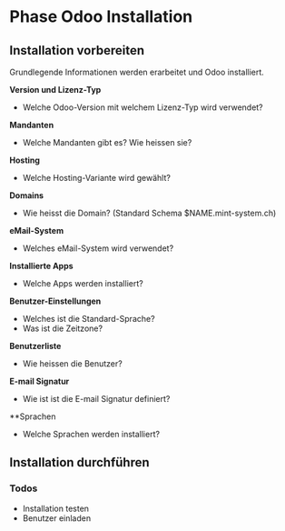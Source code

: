 # Phase Odoo Installation

## Installation vorbereiten

Grundlegende Informationen werden erarbeitet und Odoo installiert.

**Version und Lizenz-Typ**

- Welche Odoo-Version mit welchem Lizenz-Typ wird verwendet?

**Mandanten**

- Welche Mandanten gibt es? Wie heissen sie?

**Hosting**

- Welche Hosting-Variante wird gewählt?

**Domains**
 
- Wie heisst die Domain? (Standard Schema $NAME.mint-system.ch)

**eMail-System**

- Welches eMail-System wird verwendet?

**Installierte Apps**

- Welche Apps werden installiert?

**Benutzer-Einstellungen**

- Welches ist die Standard-Sprache?
- Was ist die Zeitzone?

**Benutzerliste**

- Wie heissen die Benutzer?

**E-mail Signatur**

- Wie ist ist die E-mail Signatur definiert?

**Sprachen

- Welche Sprachen werden installiert?

## Installation durchführen

### Todos

- Installation testen
- Benutzer einladen
    
